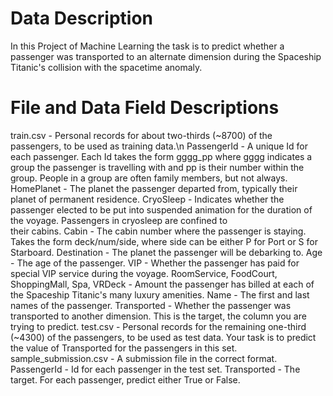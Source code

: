 # Data Description
In this Project of Machine Learning the task is to predict whether a passenger was transported to an alternate dimension during the Spaceship Titanic's collision with the spacetime anomaly. 

# File and Data Field Descriptions

train.csv - Personal records for about two-thirds (~8700) of the passengers, to be used as training data.\n
   PassengerId - A unique Id for each passenger. Each Id takes the form gggg_pp where gggg indicates a group the passenger is travelling with and pp is their number           within the group. People in a group are often family members, but not always.
   HomePlanet - The planet the passenger departed from, typically their planet of permanent residence.
      CryoSleep - Indicates whether the passenger elected to be put into suspended animation for the duration of the voyage. Passengers in cryosleep are confined to    
      their cabins.
   Cabin - The cabin number where the passenger is staying. Takes the form deck/num/side, where side can be either P for Port or S for Starboard.
   Destination - The planet the passenger will be debarking to.
   Age - The age of the passenger.
   VIP - Whether the passenger has paid for special VIP service during the voyage.
   RoomService, FoodCourt, ShoppingMall, Spa, VRDeck - Amount the passenger has billed at each of the Spaceship Titanic's many luxury amenities.
   Name - The first and last names of the passenger.
   Transported - Whether the passenger was transported to another dimension. This is the target, the column you are trying to predict.
test.csv - Personal records for the remaining one-third (~4300) of the passengers, to be used as test data. Your task is to predict the value of Transported for the 
   passengers in this set.
sample_submission.csv - A submission file in the correct format.
   PassengerId - Id for each passenger in the test set.
   Transported - The target. For each passenger, predict either True or False.
